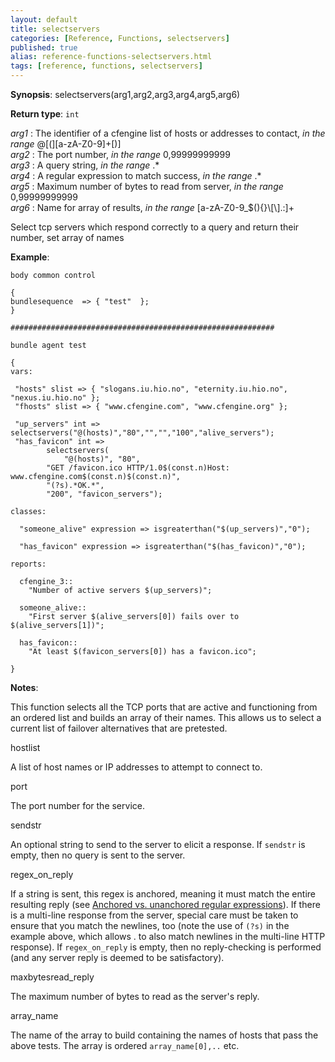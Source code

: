 ```yaml
---
layout: default
title: selectservers
categories: [Reference, Functions, selectservers]
published: true
alias: reference-functions-selectservers.html
tags: [reference, functions, selectservers]
---
```




**Synopsis**: selectservers(arg1,arg2,arg3,arg4,arg5,arg6) 

**Return type**: `int`

  
 *arg1* : The identifier of a cfengine list of hosts or addresses to
contact, *in the range* @[(][a-zA-Z0-9]+[)]   
 *arg2* : The port number, *in the range* 0,99999999999   
 *arg3* : A query string, *in the range* .\*   
 *arg4* : A regular expression to match success, *in the range* .\*   
 *arg5* : Maximum number of bytes to read from server, *in the range*
0,99999999999   
 *arg6* : Name for array of results, *in the range*
[a-zA-Z0-9\_\$(){}\\[\\].:]+   

Select tcp servers which respond correctly to a query and return their
number, set array of names

**Example**:  
   

```cf3
body common control

{
bundlesequence  => { "test"  };
}

###########################################################

bundle agent test

{     
vars:

 "hosts" slist => { "slogans.iu.hio.no", "eternity.iu.hio.no", "nexus.iu.hio.no" };
 "fhosts" slist => { "www.cfengine.com", "www.cfengine.org" };
 
 "up_servers" int =>  selectservers("@(hosts)","80","","","100","alive_servers");
 "has_favicon" int =>
        selectservers(
            "@(hosts)", "80",
        "GET /favicon.ico HTTP/1.0$(const.n)Host: www.cfengine.com$(const.n)$(const.n)",
        "(?s).*OK.*",
        "200", "favicon_servers");

classes:

  "someone_alive" expression => isgreaterthan("$(up_servers)","0");

  "has_favicon" expression => isgreaterthan("$(has_favicon)","0");

reports:

  cfengine_3::
    "Number of active servers $(up_servers)";

  someone_alive::
    "First server $(alive_servers[0]) fails over to $(alive_servers[1])";

  has_favicon::
    "At least $(favicon_servers[0]) has a favicon.ico";

}

```

**Notes**:  
   

This function selects all the TCP ports that are active and functioning
from an ordered list and builds an array of their names. This allows us
to select a current list of failover alternatives that are pretested.

hostlist

A list of host names or IP addresses to attempt to connect to.   

port

The port number for the service.   

sendstr

An optional string to send to the server to elicit a response. If
`sendstr` is empty, then no query is sent to the server.   

regex\_on\_reply

If a string is sent, this regex is anchored, meaning it must match the
entire resulting reply (see [Anchored vs. unanchored regular
expressions](#Anchored-vs_002e-unanchored-regular-expressions)). If
there is a multi-line response from the server, special care must be
taken to ensure that you match the newlines, too (note the use of `(?s)`
in the example above, which allows . to also match newlines in the
multi-line HTTP response). If `regex_on_reply` is empty, then no
reply-checking is performed (and any server reply is deemed to be
satisfactory).   

maxbytesread\_reply

The maximum number of bytes to read as the server's reply.   

array\_name

The name of the array to build containing the names of hosts that pass
the above tests. The array is ordered `array_name[0],..` etc.
